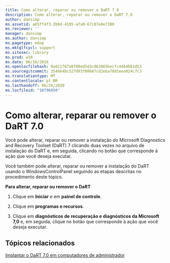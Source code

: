 ```yaml
---
title: Como alterar, reparar ou remover o DaRT 7.0
description: Como alterar, reparar ou remover o DaRT 7.0
author: dansimp
ms.assetid: a65ff4f3-2b6d-4105-a7a0-67c87e8e7300
ms.reviewer: ''
manager: dansimp
ms.author: dansimp
ms.pagetype: mdop
ms.mktglfcycl: support
ms.sitesec: library
ms.prod: w10
ms.date: 06/16/2016
ms.openlocfilehash: 0a011f67a8f08ed5d3c862865becfc4464b81d53
ms.sourcegitcommit: 354664bc527d93f80687cd2eba70d1eea024c7c3
ms.translationtype: MT
ms.contentlocale: pt-BR
ms.lasthandoff: 06/26/2020
ms.locfileid: "10796050"
---
```

# Como alterar, reparar ou remover o DaRT 7.0


Você pode alterar, reparar ou remover a instalação do Microsoft Diagnostics and Recovery Toolset (DaRT) 7 clicando duas vezes no arquivo de instalação do DaRT e, em seguida, clicando no botão que corresponde à ação que você deseja executar.

Você também pode alterar, reparar ou remover a instalação do DaRT usando o WindowsControlPanel seguindo as etapas descritas no procedimento deste tópico.

**Para alterar, reparar ou remover o DaRT**

1.  Clique em **Iniciar** e em **painel de controle**.

2.  Clique em **programas e recursos**.

3.  Clique em **diagnósticos de recuperação e diagnósticos da Microsoft 7,0** e, em seguida, clique no botão que corresponde à ação que você deseja executar.

## Tópicos relacionados


[Implantar o DaRT 7.0 em computadores de administrador](deploying-dart-70-to-administrator-computers-dart-7.md)

 

 





